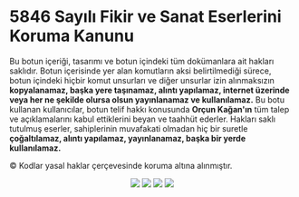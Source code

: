 # **5846 Sayılı Fikir ve Sanat Eserlerini Koruma Kanunu**


Bu botun içeriği, tasarımı ve botun içindeki tüm dokümanlara ait hakları saklıdır. Botun içerisinde yer alan komutların aksi belirtilmediği sürece, botun içindeki hiçbir komut unsurları ve diğer unsurlar izin alınmaksızın __kopyalanamaz, başka yere taşınamaz, alıntı yapılamaz, internet üzerinde veya her ne şekilde olursa olsun yayınlanamaz ve kullanılamaz.__ Bu botu kullanan kullanıcılar, botun telif hakkı konusunda **Orçun Kağan'ın** tüm talep ve açıklamalarını kabul ettiklerini beyan ve taahhüt ederler. Hakları saklı tutulmuş eserler, sahiplerinin muvafakati olmadan hiç bir suretle __çoğaltılamaz, alıntı yapılamaz, yayınlanamaz, başka bir yerde kullanılamaz.__


:copyright: Kodlar yasal haklar çerçevesinde koruma altına alınmıştır.


<p align="center">
  <a href="https://discord.com/users/761316421963350057"><img src="https://img.shields.io/badge/OrcunKagan%20-7289DA.svg?&style=for-the-badge&logo=discord&logoColor=white"></a>
  <a href="https://github.com/OrcunKagan"><img src="https://img.shields.io/badge/OrcunKagan%20-1d202b.svg?&style=for-the-badge&logo=github&logoColor=white"></a>
  <a href="https://discord.gg/ymzP9BXmms"><img src="https://img.shields.io/badge/Ropex%20Bot%20-1d202b.svg?&style=for-the-badge&logo=discord&logoColor=white"></a>
<a href="https://discord.com/oauth2/authorize?client_id=793916289898512394&scope=bot&permissions=805314622"><img src="https://img.shields.io/badge/Ropex'i Ekle%20-7289DA.svg?&style=for-the-badge&logo=discord&logoColor=white"></a>
</p>
